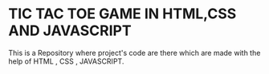 # TIC TAC TOE GAME IN HTML,CSS AND JAVASCRIPT
This is a Repository where project's code are there which are made with the help of HTML , CSS , JAVASCRIPT.
